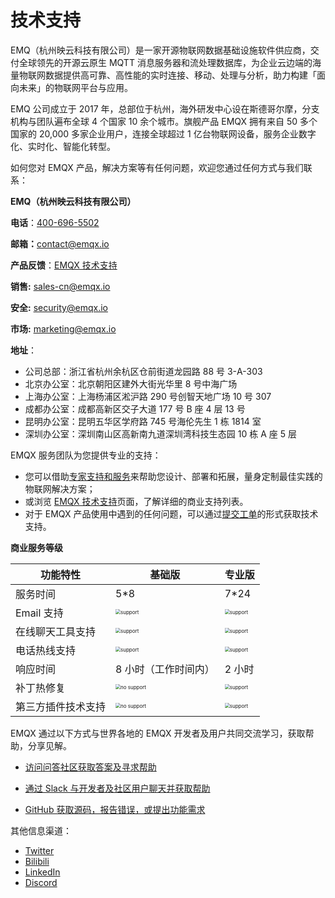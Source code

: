 # 技术支持

EMQ（杭州映云科技有限公司）是一家开源物联网数据基础设施软件供应商，交付全球领先的开源云原生 MQTT 消息服务器和流处理数据库，为企业云边端的海量物联网数据提供高可靠、高性能的实时连接、移动、处理与分析，助力构建「面向未来」的物联网平台与应用。

EMQ 公司成立于 2017 年，总部位于杭州，海外研发中心设在斯德哥尔摩，分支机构与团队遍布全球 4 个国家 10 余个城市。旗舰产品 EMQX 拥有来自 50 多个国家的 20,000 多家企业用户，连接全球超过 1 亿台物联网设备，服务企业数字化、实时化、智能化转型。

如何您对 EMQX 产品，解决方案等有任何问题，欢迎您通过任何方式与我们联系：

**EMQ（杭州映云科技有限公司）**

**电话**：[400-696-5502](tel:400-696-5502)

**邮箱：**[contact@emqx.io](mailto:contact@emqx.io)

**产品反馈**：[EMQX 技术支持](https://www.emqx.com/zh/support)

**销售:** [sales-cn@emqx.io](mailto:sales-cn@emqx.io)

**安全:** [security@emqx.io](mailto:security@emqx.io)

**市场:** [marketing@emqx.io](mailto:marketing@emqx.io)

**地址**： 

- 公司总部：浙江省杭州余杭区仓前街道龙园路 88 号 3-A-303	
- 北京办公室：北京朝阳区建外大街光华里 8 号中海广场
- 上海办公室：上海杨浦区淞沪路 290 号创智天地广场 10 号 307
- 成都办公室：成都高新区交子大道 177 号 B 座 4 层 13 号
- 昆明办公室：昆明五华区学府路 745 号海伦先生 1 栋 1814 室
- 深圳办公室：深圳南山区高新南九道深圳湾科技生态园 10 栋 A 座 5 层

EMQX 服务团队为您提供专业的支持：

- 您可以借助[专家支持和服务](https://www.emqx.com/zh/contact?product=emqx)来帮助您设计、部署和拓展，量身定制最佳实践的物联网解决方案；
- 或浏览 [EMQX 技术支持](https://www.emqx.com/zh/support)页面，了解详细的商业支持列表。
- 对于 EMQX 产品使用中遇到的任何问题，可以通过[提交工单](http://support.emqx.cn/hc/)的形式获取技术支持。

**商业服务等级**

| 功能特性           | 基础版                                                       | 专业版                                                       |
| ------------------ | ------------------------------------------------------------ | ------------------------------------------------------------ |
| 服务时间           | 5*8                                                          | 7*24                                                         |
| Email 支持         | <img src="./assets/support.png" alt="support" style="zoom:50%;" /> | <img src="./assets/support.png" alt="support" style="zoom:50%;" /> |
| 在线聊天工具支持   | <img src="./assets/support.png" alt="support" style="zoom:50%;" /> | <img src="./assets/support.png" alt="support" style="zoom:50%;" /> |
| 电话热线支持       | <img src="./assets/support.png" alt="support" style="zoom:50%;" /> | <img src="./assets/support.png" alt="support" style="zoom:50%;" /> |
| 响应时间           | 8 小时（工作时间内）                                         | 2 小时                                                       |
| 补丁热修复         | <img src="./assets/no-support.png" alt="no support" style="zoom:50%;" /> | <img src="./assets/support.png" alt="support" style="zoom:50%;" /> |
| 第三方插件技术支持 | <img src="./assets/no-support.png" alt="no support" style="zoom:50%;" /> | <img src="./assets/support.png" alt="support" style="zoom:50%;" /> |

EMQX 通过以下方式与世界各地的 EMQX 开发者及用户共同交流学习，获取帮助，分享见解。

- [访问问答社区获取答案及寻求帮助](https://askemq.com/c/emqx/5)

- [通过 Slack 与开发者及社区用户聊天并获取帮助](https://slack-invite.emqx.io/)

- [GitHub 获取源码，报告错误，或提出功能需求](https://github.com/emqx/emqx)

其他信息渠道：

- [Twitter](https://twitter.com/EMQTech)
- [Bilibili](https://space.bilibili.com/522222081)
- [LinkedIn](https://www.linkedin.com/company/emqtech)
- [Discord](https://discord.com/invite/xYGf3fQnES)
